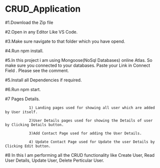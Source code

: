# CRUD_Application

#1.Download the Zip file

#2.Open in any Editor Like VS Code.

#3.Make sure navigate to that folder which you have opend.

#4.Run npm install.

#5.In this project i am using Mongoose(NoSql Databases) online Atlas. So make sure you connected to your databases. Paste your Link in Connect Field . Please see the comment.

#5.Install all Dependencies if required.

#6.Run npm start.

#7 Pages Details.

               1) Landing pages used for showing all user which are added by User itself. 
               
               2)User Details pages used for showing the Details of user by Clicking Details button. 
               
               3)Add Contact Page used for adding the User Details. 
               
               4) Update Contact Page used for Update the user Details by Clicking Edit button.
               
#8 In this I am performing all the CRUD functionality like Create User, Read User Details, Update User, Delete Perticular User.
